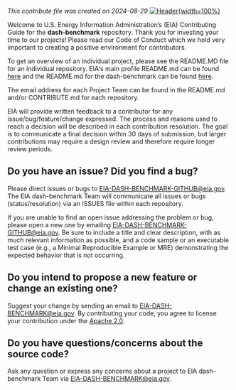*This contribute file was created on 2024-08-29*
[![Header](src/assets/banner.png "Viz Banner"){width=100%}](https://www.eia.gov)

Welcome to U.S. Energy Information Administration’s (EIA) Contributing Guide for the **dash-benchmark** repository.  Thank you for investing your time to our projects! Please read our Code of Conduct which we hold very important to creating a positive environment for contributors.  

To get an overview of an individual project, please see the README.MD file for an individual repository.  EIA's main profile README.md can be found [here](https://github.com/EIAgov/EIAgov/blob/main/README.md) and the README.md for the dash-benchmark can be found [here](https://github.com/EIAgov).

The email address for each Project Team can be found in the README.md and/or CONTRIBUTE.md for each repository.

EIA will provide written feedback to a contributor for any issue/bug/feature/change expressed. The process and reasons used to reach a decision will be described in each contribution resolution. The goal is to communicate a final decision within 30 days of submission, but larger contributions may require a design review and therefore require longer review periods.

## Do you have an issue?  Did you find a bug?
Please direct issues or bugs to [EIA-DASH-BENCHMARK-GITHUB@eia.gov](mailto:EIA-DASH-BENCHMARK-GITHUB@eia.gov?subject=[GitHub]%20bug). The EIA dash-benchmark Team will communicate all issues or bugs (status/resolution) via an ISSUES file within each repository.

If you are unable to find an open issue addressing the problem or bug, please open a new one by emailing [EIA-DASH-BENCHMARK-GITHUB@eia.gov](mailto:EIA-DASH-BENCHMARK-GITHUB@eia.gov?subject=[GitHub]%20issue). Be sure to include a title and clear description, with as much relevant information as possible, and a code sample or an executable test case (e.g., a Minimal Reproducible Example or MRE) demonstrating the expected behavior that is not occurring. 

## Do you intend to propose a new feature or change an existing one?
Suggest your change by sending an email to EIA-DASH-BENCHMARK@eia.gov. By contributing your code, you agree to license your contribution under the [Apache 2.0](https://github.com/EIAgov/EIAgov/blob/main/LICENSE).

## Do you have questions/concerns about the source code?
Ask any question or express any concerns about a project to EIA dash-benchmark Team via EIA-DASH-BENCHMARK@eia.gov.